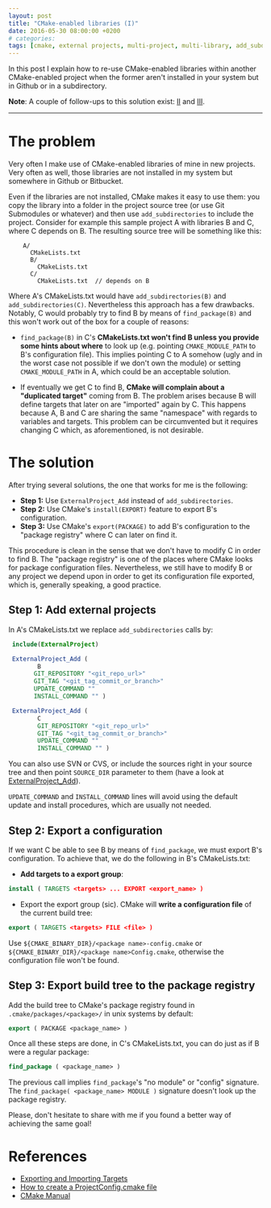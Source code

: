 ```yaml
---
layout: post
title: "CMake-enabled libraries (I)"
date: 2016-05-30 08:00:00 +0200
# categories: 
tags: [cmake, external projects, multi-project, multi-library, add_subdirectories]
---
```


In this post I explain how to re-use CMake-enabled libraries within another CMake-enabled project when the former aren't installed in your system but in Github or in a subdirectory.

**Note**: A couple of follow-ups to this solution exist: [II](https://coderwall.com/p/qk2eog) and [III](https://coderwall.com/p/qej45g).

<hr/>

The problem
=========
Very often I make use of CMake-enabled libraries of mine in new projects. Very often as well, those libraries are not installed in my system but somewhere in Github or Bitbucket.
    
Even if the libraries are not installed, CMake makes it easy to use them: you copy the library into a folder in the project source tree (or use Git Submodules or whatever) and then use `add_subdirectories` to include the project. Consider for example this sample project A with libraries B and C, where C depends on B. The resulting source tree will be something like this:
    
        A/
          CMakeLists.txt
          B/
            CMakeLists.txt
          C/
            CMakeLists.txt  // depends on B
    
Where A's CMakeLists.txt would have `add_subdirectories(B)` and `add_subdirectories(C)`. Nevertheless this approach has a few drawbacks. Notably, C would probably try to find B by means of `find_package(B)` and this won't work out of the box for a couple of reasons:    

* `find_package(B)` in C's **CMakeLists.txt won't find B unless you provide some hints about where** to look up (e.g. pointing `CMAKE_MODULE_PATH` to B's configuration file). This implies pointing C to A somehow (ugly and in the worst case not possible if we don't own the module) or setting `CMAKE_MODULE_PATH` in A, which could be an acceptable solution.
    
* If eventually we get C to find B, **CMake will complain about a "duplicated target"** coming from B. The problem arises because B will define targets that later on are "imported" again by C. This happens because A, B and C are sharing the same "namespace" with regards to variables and targets. This problem can be circumvented but it requires changing C which, as aforementioned, is not desirable.
    
The solution
=========
    
After trying several solutions, the one that works for me is the following:
    
* **Step 1:** Use `ExternalProject_Add` instead of `add_subdirectories`.
* **Step 2:** Use CMake's `install(EXPORT)` feature to export B's configuration.
* **Step 3:** Use CMake's `export(PACKAGE)` to add B's configuration to the "package registry" where C can later on find it.
    
This procedure is clean in the sense that we don't have to modify C in order to find B. The "package registry" is one of the places where CMake looks for package configuration files. Nevertheless, we still have to modify B or any project we depend upon in order to get its configuration file exported, which is, generally speaking, a good practice.
    
Step 1: Add external projects
----------------------------
    
In A's CMakeLists.txt we replace `add_subdirectories` calls by:

```cmake
 include(ExternalProject)

 ExternalProject_Add (
        B
       GIT_REPOSITORY "<git_repo_url>"
       GIT_TAG "<git_tag_commit_or_branch>"
       UPDATE_COMMAND ""
       INSTALL_COMMAND "" )

 ExternalProject_Add (
        C
        GIT_REPOSITORY "<git_repo_url>"
        GIT_TAG "<git_tag_commit_or_branch>"
        UPDATE_COMMAND ""
        INSTALL_COMMAND "" )
```

You can also use SVN or CVS, or include the sources right in your source tree and then point `SOURCE_DIR` parameter to them (have a look at [ExternalProject_Add](http://cmake.org/cmake/help/v2.8.9/cmake.html#module:ExternalProject)).

`UPDATE_COMMAND` and `INSTALL_COMMAND` lines will avoid using the default update and install procedures, which are usually not needed.

Step 2: Export a configuration
-------------------------------
    
If we want C be able to see B by means of `find_package`, we must export B's configuration. To achieve that, we do the following in B's CMakeLists.txt:
    
*  **Add targets to a export group**:

 ``` CMake
 install ( TARGETS <targets> ... EXPORT <export_name> )
 ```

* Export the export group (sic). CMake will  **write a configuration file** of the current build tree:

``` CMake
export ( TARGETS <targets> FILE <file> )
```
Use `${CMAKE_BINARY_DIR}/<package name>-config.cmake` or `${CMAKE_BINARY_DIR}/<package name>Config.cmake`, otherwise the configuration file won't be found.


Step 3: Export build tree to the package registry
------------------------------------------------

Add the build tree to CMake's package registry found in ` .cmake/packages/<package>/` in unix systems by default:

``` CMake
export ( PACKAGE <package_name> )
```

Once all these steps are done, in C's CMakeLists.txt, you can do just as if B were a regular package:

``` CMake
find_package ( <package_name> )
```
The previous call implies `find_package`'s "no module" or "config" signature. The `find_package( <package_name> MODULE )` signature doesn't look up the package registry.


Please, don't hesitate to share with me if you found a better way of achieving the same goal!

References
=======

* [Exporting and Importing Targets](http://www.cmake.org/Wiki/CMake/Tutorials/Exporting_and_Importing_Targets)
* [How to create a ProjectConfig.cmake file](http://www.itk.org/Wiki/CMake/Tutorials/How_to_create_a_ProjectConfig.cmake_file)
* [CMake Manual](http://cmake.org/cmake/help/v2.8.9/cmake.html)
